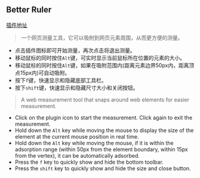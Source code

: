 ## Better Ruler
[插件地址](https://chrome.google.com/webstore/detail/better-ruler/ilcnadaaninblgbekoaihdhoiecaflie)

> 一个网页测量工具，它可以吸附到网页元素周围，从而更方便的测量。

- 点击插件图标即可开始测量，再次点击将退出测量。
- 移动鼠标的同时按住`Alt`键，可实时显示当前鼠标所在位置的元素的大小。
- 移动鼠标的同时按住`Alt`键，如果在吸附范围内(距离元素边界50px内，距离顶点15px内)可自动吸附。
- 按下`f`键，快速显示和隐藏底部工具栏。
- 按下`shift`键，快速显示和隐藏尺寸大小和关闭按钮。


> A web measurement tool that snaps around web elements for easier measurement.

- Click on the plugin icon to start the measurement. Click again to exit the measurement.
- Hold down the `Alt` key while moving the mouse to display the size of the element at the current mouse position in real time.
- Hold down the `Alt` key while moving the mouse, if it is within the adsorption range (within 50px from the element boundary, within 15px from the vertex), it can be automatically adsorbed.
- Press the `f` key to quickly show and hide the bottom toolbar.
- Press the `shift` key to quickly show and hide the size and close button.

